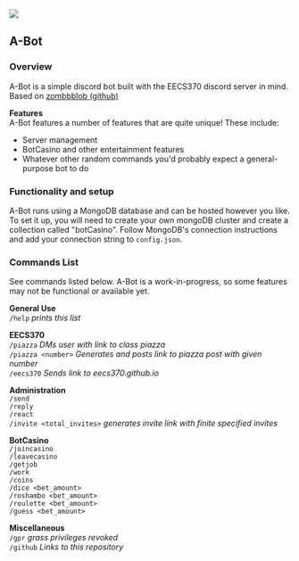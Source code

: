 <img src="https://github.com/rramboer/A-Bot/blob/master/meta/background-crop.png?raw=true">  

## A-Bot   
### Overview   
A-Bot is a simple discord bot built with the EECS370 discord server in mind. Based on [zombbblob (github)](https://github.com/ToafdaLoaf/zombbblob)

__Features__  
A-Bot features a number of features that are quite unique! These include:  
- Server management  
- BotCasino and other entertainment features  
- Whatever other random commands you'd probably expect a general-purpose bot to do  

### Functionality and setup
A-Bot runs using a MongoDB database and can be hosted however you like. To set it up, you will need to create your own mongoDB cluster and create a collection called "botCasino". Follow MongoDB's connection instructions and add your connection string to `config.json`.

### Commands List

See commands listed below. A-Bot is a work-in-progress, so some features may not be functional or available yet.

__General Use__  
`/help` *prints this list*

__EECS370__  
`/piazza` *DMs user with link to class piazza*  
`/piazza <number>` *Generates and posts link to piazza post with given number*  
`/eecs370` *Sends link to eecs370.github.io*

__Administration__  
`/send`  
`/reply`  
`/react`  
`/invite <total_invites>` *generates invite link with finite specified invites*


__BotCasino__  
`/joincasino`  
`/leavecasino`  
`/getjob`  
`/work`  
`/coins`  
`/dice <bet_amount>`  
`/roshambo <bet_amount>`  
`/roulette <bet_amount>`  
`/guess <bet_amount>`

__Miscellaneous__  
`/gpr` *grass privileges revoked*  
`/github` *Links to this repository*
